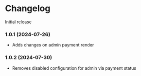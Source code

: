# Changelog

Initial release

### 1.0.1 (2024-07-26)
* Adds changes on admin payment render

### 1.0.2 (2024-07-30)
* Removes disabled configuration for admin via payment status
